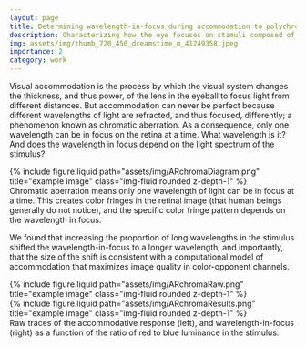 ```yaml
---
layout: page
title: Determining wavelength-in-focus during accommodation to polychromatic stimuli
description: Characterizing how the eye focuses on stimuli composed of different light spectra
img: assets/img/thumb_720_450_dreamstime_m_41249358.jpeg
importance: 2
category: work
---
```


Visual accommodation is the process by which the visual system changes the thickness, and thus power, of the lens in the eyeball to focus light from different distances. But accommodation can never be perfect because different wavelengths of light are refracted, and thus focused, differently; a phenomenon known as chromatic aberration. As a consequence, only one wavelength can be in focus on the retina at a time. What wavelength is it? And does the wavelength in focus depend on the light spectrum of the stimulus? 

<div class="row justify-content-sm-center">
    <div class="col-sm-12 mt-3 mt-md-0">
        {% include figure.liquid path="assets/img/ARchromaDiagram.png" title="example image" class="img-fluid rounded z-depth-1" %}
    </div>
</div>
<div class="caption">
    Chromatic aberration means only one wavelength of light can be in focus at a time. This creates color fringes in the retinal image (that human beings generally do not notice), and the specific color fringe pattern depends on the wavelength in focus. 
</div>

We found that increasing the proportion of long wavelengths in the stimulus shifted the wavelength-in-focus to a longer wavelength, and importantly, that the size of the shift is consistent with a computational model of accommodation that maximizes image quality in color-opponent channels. 

<div class="row justify-content-sm-center">
    <div class="col-sm-4 mt-3 mt-md-0">
        {% include figure.liquid path="assets/img/ARchromaRaw.png" title="example image" class="img-fluid rounded z-depth-1" %}
    </div>
    <div class="col-sm-8 mt-3 mt-md-0">
        {% include figure.liquid path="assets/img/ARchromaResults.png" title="example image" class="img-fluid rounded z-depth-1" %}
    </div>
</div>
<div class="caption">
    Raw traces of the accommodative response (left), and wavelength-in-focus (right) as a function of the ratio of red to blue luminance in the stimulus. 
</div>

